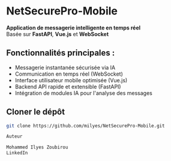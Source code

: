 
# NetSecurePro-Mobile

**Application de messagerie intelligente en temps réel**  
Basée sur **FastAPI**, **Vue.js** et **WebSocket**

## Fonctionnalités principales :
- Messagerie instantanée sécurisée via IA
- Communication en temps réel (WebSocket)
- Interface utilisateur mobile optimisée (Vue.js)
- Backend API rapide et extensible (FastAPI)
- Intégration de modules IA pour l'analyse des messages

## Cloner le dépôt
```bash
git clone https://github.com/milyes/NetSecurePro-Mobile.git

Auteur

Mohammed Ilyes Zoubirou
LinkedIn


